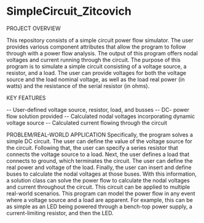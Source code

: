 # SimpleCircuit_Zitcovich

PROJECT OVERVIEW
 
 This repository consists of a simple circuit power flow simulator. The user provides various component attributes that allow the program to follow through with a power flow analysis. The output of this program offers nodal voltages and current running through the circuit. The purpose of this program is to simulate a simple circuit consisting of a voltage source, a resistor, and a load. The user can provide voltages for both the voltage source and the load nominal voltage, as well as the load real power (in watts) and the resistance of the serial resistor (in ohms). 

KEY FEATURES

-- User-defined voltage source, resistor, load, and busses
-- DC- power flow solution provided
   -- Calculated nodal voltages incorporating dynamic voltage source
   -- Calculated current flowing through the circuit

PROBLEM/REAL-WORLD APPLICATION
Specifically, the program solves a simple DC circuit. The user can define the value of the voltage source for the circuit. Following that, the user can specify a series resistor that connects the voltage source to a load. Next, the user defines a load that connects to ground, which terminates the circuit. The user can define the real power and voltage of the load. Finally, the user can insert and define buses to calculate the nodal voltages at those buses. With this information, a solution class can solve the power flow to calculate the nodal voltages and current throughout the circuit. 
This circuit can be applied to multiple real-world scenarios. This program can model the power flow in any event where a voltage source and a load are apparent. For example, this can be as simple as an LED being powered through a bench-top power supply, a current-limiting resistor, and then the LED. 
